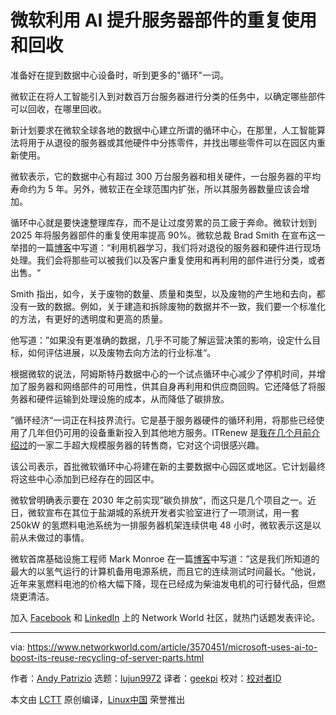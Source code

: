 [#]: collector: (lujun9972)
[#]: translator: (geekpi)
[#]: reviewer: ( )
[#]: publisher: ( )
[#]: url: ( )
[#]: subject: (Microsoft uses AI to boost its reuse, recycling of server parts)
[#]: via: (https://www.networkworld.com/article/3570451/microsoft-uses-ai-to-boost-its-reuse-recycling-of-server-parts.html)
[#]: author: (Andy Patrizio https://www.networkworld.com/author/Andy-Patrizio/)

微软利用 AI 提升服务器部件的重复使用和回收
======
准备好在提到数据中心设备时，听到更多的"循环"一词。

微软正在将人工智能引入到对数百万台服务器进行分类的任务中，以确定哪些部件可以回收，在哪里回收。

新计划要求在微软全球各地的数据中心建立所谓的循环中心，在那里，人工智能算法将用于从退役的服务器或其他硬件中分拣零件，并找出哪些零件可以在园区内重新使用。

微软表示，它的数据中心有超过 300 万台服务器和相关硬件，一台服务器的平均寿命约为 5 年。另外，微软正在全球范围内扩张，所以其服务器数量应该会增加。

循环中心就是要快速整理库存，而不是让过度劳累的员工疲于奔命。微软计划到 2025 年将服务器部件的重复使用率提高 90%。微软总裁 Brad Smith 在宣布这一举措的一篇[博客][2]中写道：“利用机器学习，我们将对退役的服务器和硬件进行现场处理。我们会将那些可以被我们以及客户重复使用和再利用的部件进行分类，或者出售。“

Smith 指出，如今，关于废物的数量、质量和类型，以及废物的产生地和去向，都没有一致的数据。例如，关于建造和拆除废物的数据并不一致，我们要一个标准化的方法，有更好的透明度和更高的质量。

他写道：”如果没有更准确的数据，几乎不可能了解运营决策的影响，设定什么目标，如何评估进展，以及废物去向方法的行业标准“。

根据微软的说法，阿姆斯特丹数据中心的一个试点循环中心减少了停机时间，并增加了服务器和网络部件的可用性，供其自身再利用和供应商回购。它还降低了将服务器和硬件运输到处理设施的成本，从而降低了碳排放。

”循环经济“一词正在科技界流行。它是基于服务器硬件的循环利用，将那些已经使用了几年但仍可用的设备重新投入到其他地方服务。ITRenew 是[我在几个月前介绍过][3]的一家二手超大规模服务器的转售商，它对这个词很感兴趣。

该公司表示，首批微软循环中心将建在新的主要数据中心园区或地区。它计划最终将这些中心添加到已经存在的园区中。

微软曾明确表示要在 2030 年之前实现”碳负排放“，而这只是几个项目之一。近日，微软宣布在其位于盐湖城的系统开发者实验室进行了一项测试，用一套 250kW 的氢燃料电池系统为一排服务器机架连续供电 48 小时，微软表示这是以前从未做过的事情。

微软首席基础设施工程师 Mark Monroe 在一篇[博客][4]中写道：”这是我们所知道的最大的以氢气运行的计算机备用电源系统，而且它的连续测试时间最长。“他说，近年来氢燃料电池的价格大幅下降，现在已经成为柴油发电机的可行替代品，但燃烧更清洁。

加入 [Facebook][5] 和 [LinkedIn][6] 上的 Network World 社区，就热门话题发表评论。

--------------------------------------------------------------------------------

via: https://www.networkworld.com/article/3570451/microsoft-uses-ai-to-boost-its-reuse-recycling-of-server-parts.html

作者：[Andy Patrizio][a]
选题：[lujun9972][b]
译者：[geekpi](https://github.com/geekpi)
校对：[校对者ID](https://github.com/校对者ID)

本文由 [LCTT](https://github.com/LCTT/TranslateProject) 原创编译，[Linux中国](https://linux.cn/) 荣誉推出

[a]: https://www.networkworld.com/author/Andy-Patrizio/
[b]: https://github.com/lujun9972
[2]: https://blogs.microsoft.com/blog/2020/08/04/microsoft-direct-operations-products-and-packaging-to-be-zero-waste-by-2030/
[3]: https://www.networkworld.com/article/3543810/for-sale-used-low-mileage-hyperscaler-servers.html
[4]: https://news.microsoft.com/innovation-stories/hydrogen-datacenters/
[5]: https://www.facebook.com/NetworkWorld/
[6]: https://www.linkedin.com/company/network-world
